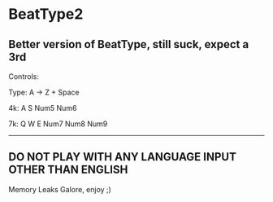 # BeatType2

Better version of BeatType, still suck, expect a 3rd
--------------------------------------------------------

Controls:

  Type: A -> Z + Space
  
  4k: A S Num5 Num6
  
  7k: Q W E Num7 Num8 Num9
  
--------------------------------------------------------

DO NOT PLAY WITH ANY LANGUAGE INPUT OTHER THAN ENGLISH
--------------------------------------------------------


Memory Leaks Galore, enjoy ;)

